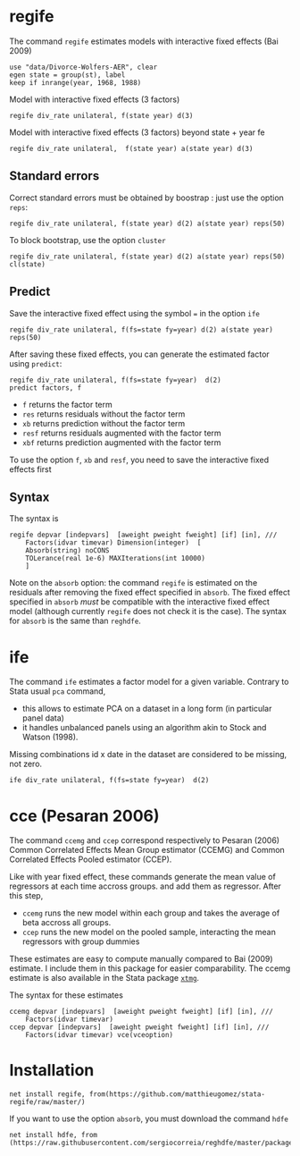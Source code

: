 

# regife

The command `regife` estimates models with interactive fixed effects (Bai 2009)


```
use "data/Divorce-Wolfers-AER", clear
egen state = group(st), label
keep if inrange(year, 1968, 1988) 
```

Model with interactive fixed effects (3 factors)
```
regife div_rate unilateral, f(state year) d(3)
```

Model with interactive fixed effects (3 factors) beyond state + year fe

```
regife div_rate unilateral,  f(state year) a(state year) d(3)
```



## Standard errors
Correct standard errors must be obtained by boostrap : just use the option `reps`:

```
regife div_rate unilateral, f(state year) d(2) a(state year) reps(50)
```

To block bootstrap, use the option `cluster`

```
regife div_rate unilateral, f(state year) d(2) a(state year) reps(50) cl(state)
```


## Predict

Save the interactive fixed effect using the symbol `=` in the option `ife`

```
regife div_rate unilateral, f(fs=state fy=year) d(2) a(state year) reps(50)
```


After saving these fixed effects, you can generate the estimated factor using `predict`:

```
regife div_rate unilateral, f(fs=state fy=year)  d(2)
predict factors, f
```
- `f` returns the factor term
- `res` returns residuals without the factor term
- `xb` returns prediction without the factor term
- `resf` returns residuals augmented with the factor term
- `xbf` returns prediction augmented with the factor term

To use the option `f`, `xb` and `resf`, you need to save the interactive fixed effects first






## Syntax
The syntax is

```
regife depvar [indepvars]  [aweight pweight fweight] [if] [in], ///
	Factors(idvar timevar) Dimension(integer)  [
	Absorb(string) noCONS 
	TOLerance(real 1e-6) MAXIterations(int 10000) 
	]
```


Note on the `absorb` option: the command `regife` is estimated on the residuals after removing the fixed effect specified in `absorb`. The fixed effect specified in `absorb` *must* be compatible with the interactive fixed effect model (although currently `regife` does not check it is the case). The syntax for `absorb` is the same than `reghdfe`.



# ife
The command `ife` estimates a factor model for a given variable. Contrary to Stata usual `pca` command, 
- this allows to estimate PCA on a dataset in a long form (in particular panel data)
- it handles unbalanced panels using an algorithm akin to Stock and Watson (1998). 

Missing combinations id x date in the dataset are considered to be missing, not zero.

```
ife div_rate unilateral, f(fs=state fy=year)  d(2)
```

# cce (Pesaran 2006)

The command `ccemg` and `ccep` correspond respectively to Pesaran (2006) Common Correlated Effects Mean Group estimator (CCEMG) and Common Correlated Effects Pooled estimator (CCEP). 

Like with year fixed effect, these commands generate the mean value of regressors at each time accross groups. and add them as regressor. After this step,
- `ccemg` runs the new model within each group and takes the average of beta accross all groups.
- `ccep` runs the new model on the pooled sample, interacting the mean regressors with group dummies

These estimates are easy to compute manually compared to Bai (2009) estimate. I include them in this package for easier comparability. The ccemg estimate is also available in the Stata package [`xtmg`](https://ideas.repec.org/c/boc/bocode/s457238.html). 

The syntax for these estimates

```
ccemg depvar [indepvars]  [aweight pweight fweight] [if] [in], ///
	Factors(idvar timevar)
ccep depvar [indepvars]  [aweight pweight fweight] [if] [in], ///
	Factors(idvar timevar) vce(vceoption)
```



# Installation

```
net install regife, from(https://github.com/matthieugomez/stata-regife/raw/master/)
```

If you want to use the option `absorb`, you must download the command `hdfe` 

```
net install hdfe, from (https://raw.githubusercontent.com/sergiocorreia/reghdfe/master/package/)
```